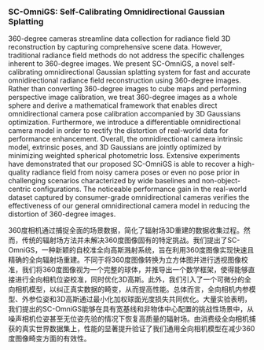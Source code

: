 ### SC-OmniGS: Self-Calibrating Omnidirectional Gaussian Splatting

360-degree cameras streamline data collection for radiance field 3D reconstruction by capturing comprehensive scene data. However, traditional radiance field methods do not address the specific challenges inherent to 360-degree images. We present SC-OmniGS, a novel self-calibrating omnidirectional Gaussian splatting system for fast and accurate omnidirectional radiance field reconstruction using 360-degree images. Rather than converting 360-degree images to cube maps and performing perspective image calibration, we treat 360-degree images as a whole sphere and derive a mathematical framework that enables direct omnidirectional camera pose calibration accompanied by 3D Gaussians optimization. Furthermore, we introduce a differentiable omnidirectional camera model in order to rectify the distortion of real-world data for performance enhancement. Overall, the omnidirectional camera intrinsic model, extrinsic poses, and 3D Gaussians are jointly optimized by minimizing weighted spherical photometric loss. Extensive experiments have demonstrated that our proposed SC-OmniGS is able to recover a high-quality radiance field from noisy camera poses or even no pose prior in challenging scenarios characterized by wide baselines and non-object-centric configurations. The noticeable performance gain in the real-world dataset captured by consumer-grade omnidirectional cameras verifies the effectiveness of our general omnidirectional camera model in reducing the distortion of 360-degree images.

360度相机通过捕捉全面的场景数据，简化了辐射场3D重建的数据收集过程。然而，传统的辐射场方法并未解决360度图像固有的特定挑战。我们提出了SC-OmniGS，一种新颖的自校准全向高斯溅射系统，旨在利用360度图像实现快速且精确的全向辐射场重建。不同于将360度图像转换为立方体图并进行透视图像校准，我们将360度图像视为一个完整的球体，并推导出一个数学框架，使得能够直接进行全向相机位姿校准，同时优化3D高斯。此外，我们引入了一个可微分的全向相机模型，以纠正真实数据的畸变，从而提高性能。总体而言，全向相机内参模型、外参位姿和3D高斯通过最小化加权球面光度损失共同优化。大量实验表明，我们提出的SC-OmniGS能够在具有宽基线和非物体中心配置的挑战性场景中，从噪声相机位姿甚至无位姿先验的情况下恢复高质量的辐射场。由消费级全向相机捕获的真实世界数据集上，性能的显著提升验证了我们通用全向相机模型在减少360度图像畸变方面的有效性。
